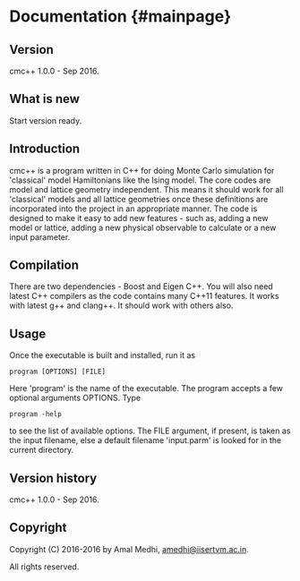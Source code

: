 Documentation                                               {#mainpage}
=============

Version
-------
cmc++ 1.0.0 - Sep 2016.

What is new
-----------
Start version ready.

Introduction
------------

cmc++ is a program written in C++ for doing Monte Carlo simulation for 
'classical' model Hamiltonians like the Ising model. 
The core codes are model and lattice geometry independent. This means 
it should work for all 'classical' models and all lattice geometries once 
these definitions are incorporated into the project in an appropriate manner. 
The code is designed 
to make it easy to add new features - such as, adding a new model or lattice, 
adding a new physical observable to calculate or a new input parameter.

Compilation
------------

There are two dependencies - Boost and Eigen C++. You will also need 
latest C++ compilers as the code contains many C++11 features. It works with
latest g++ and clang++. It should work with others also.

Usage
-----
Once the executable is built and installed, run it as 

	program [OPTIONS] [FILE]  

Here 'program' is the name of the executable.  The program accepts a few 
optional arguments OPTIONS. Type 

	program -help

to see the list of available options. The FILE argument, if present, 
is taken as the input filename, else a default filename 'input.parm' is 
looked for in the current directory.  

Version history
---------------
cmc++ 1.0.0 - Sep 2016.

Copyright 
---------
Copyright (C) 2016-2016 by Amal Medhi, <amedhi@iisertvm.ac.in>.

All rights reserved.

